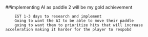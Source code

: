 ##implementing AI as paddle 2 will be my gold achievement

        EST 1-3 days to research and implement
        Going to want the AI to be able to move their paddle
        going to want them to prioritize hits that will increase acceleration making it harder for the player to respobd

